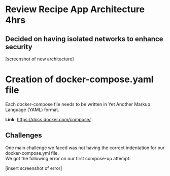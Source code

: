 # Review Recipe App Architecture 4hrs
## Decided on having isolated networks to enhance security

[screenshot of new architecture]

# Creation of docker-compose.yaml file
Each docker-compose file needs to be written in Yet Another Markup Language (YAML) format.  

**Link**: https://docs.docker.com/compose/

## Challenges
One main challenge we faced was not having the correct indentation for our docker-compose.yml file.  
We got the following error on our first compose-up attempt:  

[insert screenshot of error]

